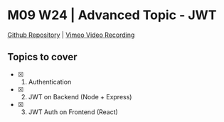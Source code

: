 # M09 W24 | Advanced Topic - JWT
[Github Repository](https://github.com/Alfredo08/Cohort-November-18-2024/tree/main/W24M09%20-%20Advanced%20Topic%20-%20JWT) | [Vimeo Video Recording](https://vimeo.com/1084857895/9a1882bec6?share=copy)

## Topics to cover 

* [X] 1. Authentication
* [X] 2. JWT on Backend (Node + Express)
* [X] 3. JWT Auth on Frontend (React) 

